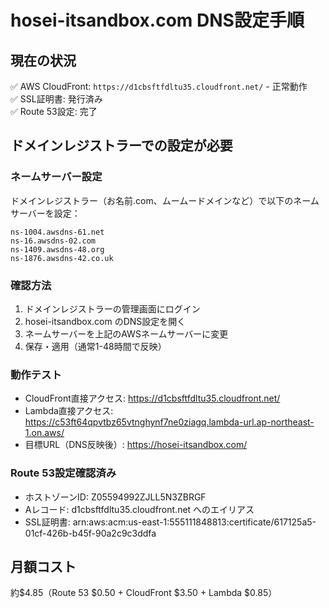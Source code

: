 # hosei-itsandbox.com DNS設定手順

## 現在の状況
✅ AWS CloudFront: `https://d1cbsftfdltu35.cloudfront.net/` - 正常動作  
✅ SSL証明書: 発行済み  
✅ Route 53設定: 完了  

## ドメインレジストラーでの設定が必要

### ネームサーバー設定
ドメインレジストラー（お名前.com、ムームードメインなど）で以下のネームサーバーを設定：

```
ns-1004.awsdns-61.net
ns-16.awsdns-02.com  
ns-1409.awsdns-48.org
ns-1876.awsdns-42.co.uk
```

### 確認方法
1. ドメインレジストラーの管理画面にログイン
2. hosei-itsandbox.com のDNS設定を開く
3. ネームサーバーを上記のAWSネームサーバーに変更
4. 保存・適用（通常1-48時間で反映）

### 動作テスト
- CloudFront直接アクセス: https://d1cbsftfdltu35.cloudfront.net/
- Lambda直接アクセス: https://c53ft64qpvtbz65vtnghynf7ne0ziagq.lambda-url.ap-northeast-1.on.aws/
- 目標URL（DNS反映後）: https://hosei-itsandbox.com/

### Route 53設定確認済み
- ホストゾーンID: Z05594992ZJLL5N3ZBRGF
- Aレコード: d1cbsftfdltu35.cloudfront.net へのエイリアス
- SSL証明書: arn:aws:acm:us-east-1:555111848813:certificate/617125a5-01cf-426b-b45f-90a2c9c3ddfa

## 月額コスト
約$4.85（Route 53 $0.50 + CloudFront $3.50 + Lambda $0.85）